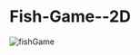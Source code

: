# Fish-Game--2D
![fishGame](https://user-images.githubusercontent.com/41846420/135244570-65bd6085-bb45-4b81-86b4-be07b1e0e3e8.jpg)
